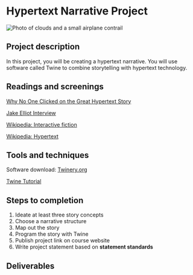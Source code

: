 # Hypertext Narrative Project
![Photo of clouds and a small airplane contrail](https://unsplash.it/3000/1500?image=38)
## Project description
 In this project, you will be creating a hypertext narrative. You will use software called Twine to combine storytelling with hypertext technology. 
 
## Readings and screenings

[Why No One Clicked on the Great Hypertext Story](http://www.wired.com/2013/04/hypertext/)

[Jake Elliot Interview](http://gameological.com/2013/01/jake-elliott-writer-and-designer-of-kentucky-route-zero/)

[Wikipedia: Interactive fiction](https://en.wikipedia.org/wiki/Interactive_fiction)

[Wikipedia: Hypertext](https://en.wikipedia.org/wiki/Hypertext)

## Tools and techniques
Software download: [Twinery.org](https://twinery.org/)

[Twine Tutorial](http://www.auntiepixelante.com/twine/)
## Steps to completion
1. Ideate at least three story concepts
2. Choose a narrative structure
3. Map out the story
4. Program the story with Twine
5. Publish project link on course website
6. Write project statement based on **statement standards**

## Deliverables
